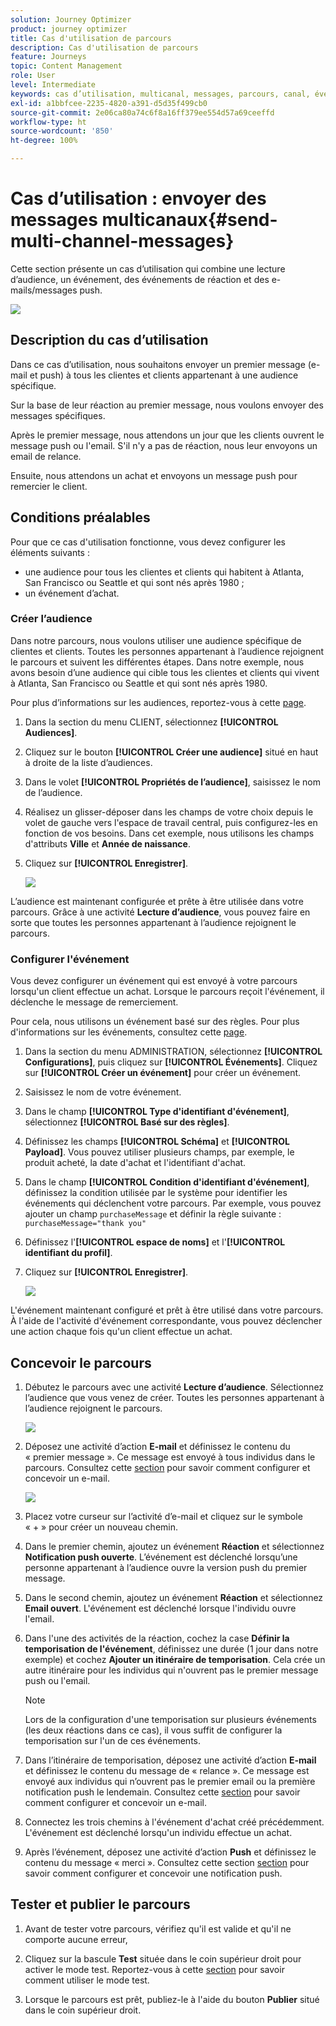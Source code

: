 ```yaml
---
solution: Journey Optimizer
product: journey optimizer
title: Cas d'utilisation de parcours
description: Cas d'utilisation de parcours
feature: Journeys
topic: Content Management
role: User
level: Intermediate
keywords: cas d’utilisation, multicanal, messages, parcours, canal, événements, notification push
exl-id: a1bbfcee-2235-4820-a391-d5d35f499cb0
source-git-commit: 2e06ca80a74c6f8a16ff379ee554d57a69ceeffd
workflow-type: ht
source-wordcount: '850'
ht-degree: 100%

---
```


# Cas d’utilisation : envoyer des messages multicanaux{#send-multi-channel-messages}

Cette section présente un cas d’utilisation qui combine une lecture d’audience, un événement, des événements de réaction et des e-mails/messages push.

![](assets/jo-uc1.png)

## Description du cas d’utilisation

Dans ce cas d’utilisation, nous souhaitons envoyer un premier message (e-mail et push) à tous les clientes et clients appartenant à une audience spécifique.

Sur la base de leur réaction au premier message, nous voulons envoyer des messages spécifiques.

Après le premier message, nous attendons un jour que les clients ouvrent le message push ou l&#39;email. S&#39;il n&#39;y a pas de réaction, nous leur envoyons un email de relance.

Ensuite, nous attendons un achat et envoyons un message push pour remercier le client.

## Conditions préalables

Pour que ce cas d&#39;utilisation fonctionne, vous devez configurer les éléments suivants :

* une audience pour tous les clientes et clients qui habitent à Atlanta, San Francisco ou Seattle et qui sont nés après 1980 ;
* un événement d’achat.

### Créer l’audience

Dans notre parcours, nous voulons utiliser une audience spécifique de clientes et clients. Toutes les personnes appartenant à l’audience rejoignent le parcours et suivent les différentes étapes. Dans notre exemple, nous avons besoin d’une audience qui cible tous les clientes et clients qui vivent à Atlanta, San Francisco ou Seattle et qui sont nés après 1980.

Pour plus d’informations sur les audiences, reportez-vous à cette [page](../audience/about-audiences.md).

1. Dans la section du menu CLIENT, sélectionnez **[!UICONTROL Audiences]**.

1. Cliquez sur le bouton **[!UICONTROL Créer une audience]** situé en haut à droite de la liste d’audiences.

1. Dans le volet **[!UICONTROL Propriétés de l’audience]**, saisissez le nom de l’audience.

1. Réalisez un glisser-déposer dans les champs de votre choix depuis le volet de gauche vers l&#39;espace de travail central, puis configurez-les en fonction de vos besoins. Dans cet exemple, nous utilisons les champs d&#39;attributs **Ville** et **Année de naissance**.

1. Cliquez sur **[!UICONTROL Enregistrer]**.

   ![](assets/add-attributes.png)

L’audience est maintenant configurée et prête à être utilisée dans votre parcours. Grâce à une activité **Lecture d’audience**, vous pouvez faire en sorte que toutes les personnes appartenant à l’audience rejoignent le parcours.

### Configurer l&#39;événement

Vous devez configurer un événement qui est envoyé à votre parcours lorsqu&#39;un client effectue un achat. Lorsque le parcours reçoit l&#39;événement, il déclenche le message de remerciement.

Pour cela, nous utilisons un événement basé sur des règles. Pour plus d&#39;informations sur les événements, consultez cette [page](../event/about-events.md).

1. Dans la section du menu ADMINISTRATION, sélectionnez **[!UICONTROL Configurations]**, puis cliquez sur **[!UICONTROL Événements]**. Cliquez sur **[!UICONTROL Créer un événement]** pour créer un événement.

1. Saisissez le nom de votre événement.

1. Dans le champ **[!UICONTROL Type d&#39;identifiant d&#39;événement]**, sélectionnez **[!UICONTROL Basé sur des règles]**.

1. Définissez les champs **[!UICONTROL Schéma]** et **[!UICONTROL Payload]**. Vous pouvez utiliser plusieurs champs, par exemple, le produit acheté, la date d&#39;achat et l&#39;identifiant d&#39;achat.

1. Dans le champ **[!UICONTROL Condition d&#39;identifiant d&#39;événement]**, définissez la condition utilisée par le système pour identifier les événements qui déclenchent votre parcours. Par exemple, vous pouvez ajouter un champ `purchaseMessage` et définir la règle suivante : `purchaseMessage="thank you"`

1. Définissez l&#39;**[!UICONTROL espace de noms]** et l&#39;**[!UICONTROL identifiant du profil]**.

1. Cliquez sur **[!UICONTROL Enregistrer]**.

   ![](assets/jo-uc2.png)

L&#39;événement maintenant configuré et prêt à être utilisé dans votre parcours. À l&#39;aide de l&#39;activité d&#39;événement correspondante, vous pouvez déclencher une action chaque fois qu&#39;un client effectue un achat.

## Concevoir le parcours

1. Débutez le parcours avec une activité **Lecture d’audience**. Sélectionnez l’audience que vous venez de créer. Toutes les personnes appartenant à l’audience rejoignent le parcours.

   ![](assets/jo-uc4.png)

1. Déposez une activité d’action **E-mail** et définissez le contenu du « premier message ». Ce message est envoyé à tous individus dans le parcours. Consultez cette [section](../email/create-email.md) pour savoir comment configurer et concevoir un e-mail.

   ![](assets/jo-uc5.png)

1. Placez votre curseur sur l’activité d’e-mail et cliquez sur le symbole « + » pour créer un nouveau chemin.

1. Dans le premier chemin, ajoutez un événement **Réaction** et sélectionnez **Notification push ouverte**. L’événement est déclenché lorsqu’une personne appartenant à l’audience ouvre la version push du premier message.

1. Dans le second chemin, ajoutez un événement **Réaction** et sélectionnez **Email ouvert**. L&#39;événement est déclenché lorsque l&#39;individu ouvre l&#39;email.

1. Dans l&#39;une des activités de la réaction, cochez la case **Définir la temporisation de l&#39;événement**, définissez une durée (1 jour dans notre exemple) et cochez **Ajouter un itinéraire de temporisation**. Cela crée un autre itinéraire pour les individus qui n&#39;ouvrent pas le premier message push ou l&#39;email.

   >[!NOTE]
   >
   >Lors de la configuration d&#39;une temporisation sur plusieurs événements (les deux réactions dans ce cas), il vous suffit de configurer la temporisation sur l&#39;un de ces événements.

1. Dans l’itinéraire de temporisation, déposez une activité d’action **E-mail** et définissez le contenu du message de « relance ». Ce message est envoyé aux individus qui n’ouvrent pas le premier email ou la première notification push le lendemain. Consultez cette [section](../email/create-email.md) pour savoir comment configurer et concevoir un e-mail.

1. Connectez les trois chemins à l&#39;événement d&#39;achat créé précédemment. L&#39;événement est déclenché lorsqu&#39;un individu effectue un achat.

1. Après l’événement, déposez une activité d’action **Push** et définissez le contenu du message « merci ». Consultez cette section [section](../push/create-push.md) pour savoir comment configurer et concevoir une notification push.

## Tester et publier le parcours

1. Avant de tester votre parcours, vérifiez qu&#39;il est valide et qu&#39;il ne comporte aucune erreur,

1. Cliquez sur la bascule **Test** située dans le coin supérieur droit pour activer le mode test. Reportez-vous à cette [section](testing-the-journey.md) pour savoir comment utiliser le mode test.

1. Lorsque le parcours est prêt, publiez-le à l&#39;aide du bouton **Publier** situé dans le coin supérieur droit.
